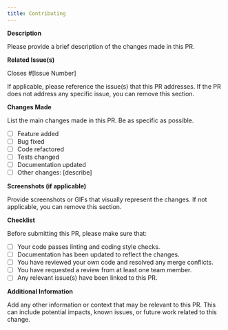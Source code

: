 ```yaml
---
title: Contributing
---
```


**Description**

Please provide a brief description of the changes made in this PR.

**Related Issue(s)**

Closes #[Issue Number]

If applicable, please reference the issue(s) that this PR addresses. If the PR does not address any specific issue, you can remove this section.

**Changes Made**

List the main changes made in this PR. Be as specific as possible.

- [ ] Feature added
- [ ] Bug fixed
- [ ] Code refactored
- [ ] Tests changed
- [ ] Documentation updated
- [ ] Other changes: [describe]

**Screenshots (if applicable)**

Provide screenshots or GIFs that visually represent the changes. If not applicable, you can remove this section.

**Checklist**

Before submitting this PR, please make sure that:

- [ ] Your code passes linting and coding style checks.
- [ ] Documentation has been updated to reflect the changes.
- [ ] You have reviewed your own code and resolved any merge conflicts.
- [ ] You have requested a review from at least one team member.
- [ ] Any relevant issue(s) have been linked to this PR.

**Additional Information**

Add any other information or context that may be relevant to this PR. This can include potential impacts, known issues, or future work related to this change.
